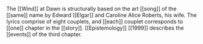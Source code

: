 The [[Wind]] at Dawn is structurally based on the art [[song]] of the [[same]] name by Edward [[Elgar]] and Caroline Alice Roberts, his wife. The lyrics comprise of eight couplets, and [[each]] couplet corresponds to [[one]] chapter in the [[story]]. [[Epistemology]] [[1999]] describes the [[events]] of the third chapter.